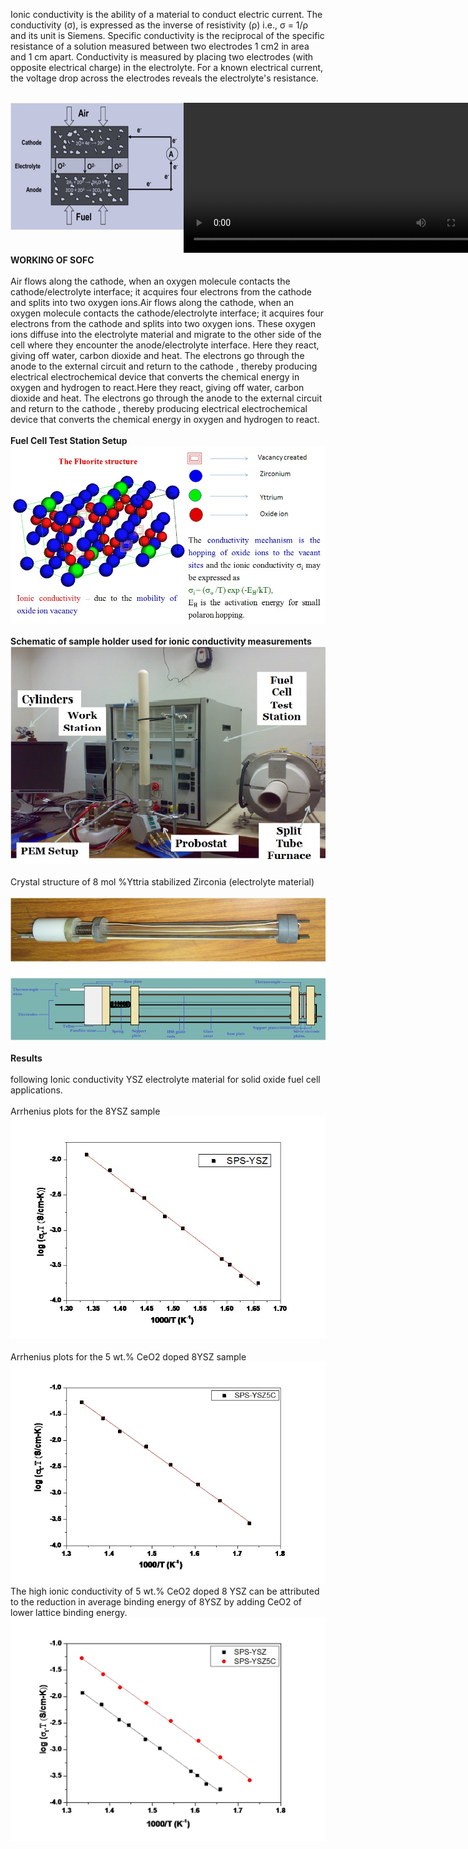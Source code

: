 Ionic conductivity is the ability of a material to conduct electric current. The conductivity (σ), is expressed as the inverse of resistivity (ρ) i.e., σ = 1/ρ and its unit is Siemens. Specific conductivity is the reciprocal of the specific resistance of a solution measured between two electrodes 1 cm2 in area and 1 cm apart. Conductivity is measured by placing two electrodes (with opposite electrical charge) in the electrolyte. For a known electrical current, the voltage drop across the electrodes reveals the electrolyte's resistance.<br><br>
<div style="float:left;width:55%;border: solid 1 px black;"><img src="images/sofc.jpg"></div>
 <div style="float:left;width:40%;border: solid 1 px black;"><video width="500" height="240" controls>
  <source src="images/impedance.mp4" type="video/mp4">
  Your browser does not support the video tag</video></div><br>
  <div style="content: '.';clear: both;display: block;height: 0;visibility: hidden;"></div>
<b>WORKING OF SOFC</b><br><br>
Air flows along the cathode, when an oxygen molecule contacts the cathode/electrolyte interface; it acquires four electrons from the cathode and splits into two oxygen ions.Air flows along the cathode, when an oxygen molecule contacts the cathode/electrolyte interface; it acquires four electrons from the cathode and splits into two oxygen ions. These oxygen ions diffuse into the electrolyte material and migrate to the other side of the cell where they encounter the anode/electrolyte interface. Here they react, giving off water, carbon dioxide and heat. The electrons go through the anode to the external circuit and return to the cathode , thereby producing electrical electrochemical device that converts the chemical energy in oxygen and hydrogen to react.Here they react, giving off water, carbon dioxide and heat. The electrons go through the anode to the external circuit and return to the cathode , thereby producing electrical electrochemical device that converts the chemical energy in oxygen and hydrogen to react.<br><br>
<b>Fuel Cell Test Station Setup</b><br>
<img src="images/fluorite structure.jpg"><br><br>
<b>Schematic of sample holder used for ionic conductivity measurements</b><br>
<img src="images/fuel cell.jpg"><br><br>
Crystal structure of 8 mol %Yttria stabilized Zirconia (electrolyte material)<br><br>
<img src="images/ionic conductivity measurement.jpg"><br><br>
<b>Results</b><br><br>
following Ionic conductivity YSZ electrolyte material for solid oxide fuel cell applications.<br><br>
Arrhenius plots for the 8YSZ sample<br>
<img src="images/8YSZ SAMPLE.jpg"><br><br>
Arrhenius plots for the 5 wt.% CeO2 doped 8YSZ sample<br>
<img src="images/5ml.jpg"><br>
The high ionic conductivity of 5 wt.% CeO2 doped 8 YSZ can be attributed to the reduction in average binding energy of 8YSZ by adding CeO2 of lower lattice binding energy.<br>
<img src="images/two samp.jpg"><br>

